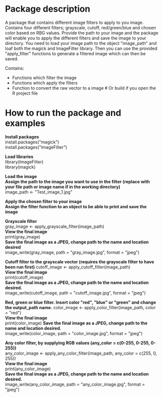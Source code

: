 # Package description
A package that contains different image filters to apply to you image.
Contains four different filters; grayscale, cutoff, red/green/blue and chosen 
color based on RBG values. Provide the path to your image and the package will
enable you to apply the different filters and save the image to your directory.
You need to load your image path to the object "image_path" and loaf both the 
magick and ImageFilter library. Then you can use the provided "apply_filter"
functions to generate a filtered image which can then be saved. 

Contains:
- Functions which filter the image
- Functions which apply the filters
- Function to convert the raw vector to a image # Or build if you open the R project file


# How to run the package and examples 
**Install packages**  
install.packages("magick")  
install.packages("ImageFilter") 

**Load libraries**  
library(ImageFilter)  
library(magick)


**Load the image**  
**Assign the path to the image you want to use in the filter (replace with your file path or image name if in the working directory)**  
image_path <- "Test_image_1.jpg"  


**Apply the chosen filter to your image**  
**Assign the filter function to an object to be able to print and save the image**

**Grayscale filter**  
gray_image <- apply_grayscale_filter(image_path)   
**View the final image**  
print(gray_image)  
**Save the final image as a JPEG, change path to the name and location desired**  
image_write(gray_image, path = "gray_image.jpg", format = "jpeg")

**Cutoff filter to the grayscale vector (requires the grayscale filter to have been run first)**  cutoff_image <- apply_cutoff_filter(image_path)  
**View the final image**  
print(cutoff_image)  
**Save the final image as a JPEG, change path to the name and location desired.**  
image_write(cutoff_image, path = "cutoff_image.jpg", format = "jpeg")

**Red, green or blue filter. Insert color "red", "blue" or "green" and change the output_path name.** 
color_image <- apply_color_filter(image_path, color = "red")  
**View the final image**  
print(color_image) 
**Save the final image as a JPEG, change path to the name and location desired.**  
image_write(color_image, path = "color_image.jpg", format = "jpeg")
  
**Any color filter, by supplying RGB values (any_color = c(0-255, 0-255, 0-255))**  
any_color_image <- apply_any_color_filter(image_path, any_color = c(255, 0, 255))  
**View the final image**  
print(any_color_image)  
**Save the final image as a JPEG, change path to the name and location desired.**  
image_write(any_color_image, path = "any_color_image.jpg", format = "jpeg")
